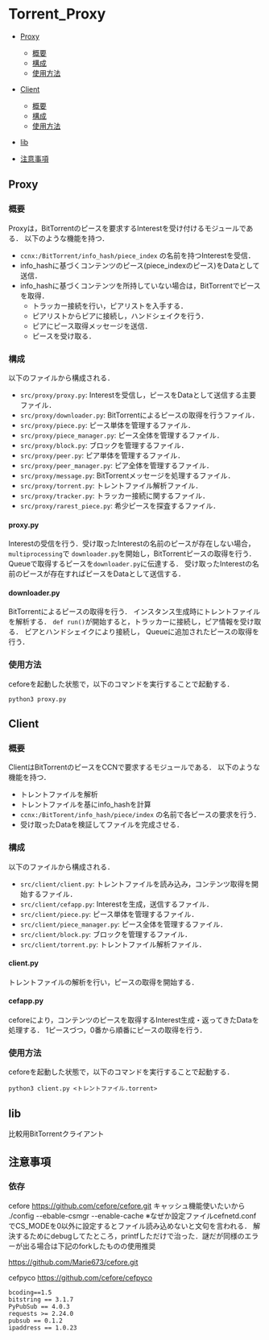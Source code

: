 # Torrent_Proxy
- [Proxy](#Proxy)
    - [概要](#概要)
    - [構成](#構成)
    - [使用方法](#使用方法)

- [Client](#Client)
    - [概要](#概要1)
    - [構成](#構成1)
    - [使用方法](#使用方法1)

- [lib](#lib)
  
- [注意事項](#注意事項)

<a id="Proxy"></a>
## Proxy

### 概要
Proxyは，BitTorrentのピースを要求するInterestを受け付けるモジュールである．
以下のような機能を持つ．

* `ccnx:/BitTorrent/info_hash/piece_index` の名前を持つInterestを受信．
* info_hashに基づくコンテンツのピース(piece_indexのピース)をDataとして送信．
* info_hashに基づくコンテンツを所持していない場合は，BitTorrentでピースを取得．
  * トラッカー接続を行い，ピアリストを入手する．
  * ピアリストからピアに接続し，ハンドシェイクを行う．
  * ピアにピース取得メッセージを送信．
  * ピースを受け取る．
  
### 構成
以下のファイルから構成される．

* `src/proxy/proxy.py`: Interestを受信し，ピースをDataとして送信する主要ファイル．
* `src/proxy/downloader.py`: BitTorrentによるピースの取得を行うファイル．
* `src/proxy/piece.py`: ピース単体を管理するファイル．
* `src/proxy/piece_manager.py`: ピース全体を管理するファイル．
* `src/proxy/block.py`: ブロックを管理するファイル．
* `src/proxy/peer.py`: ピア単体を管理するファイル．
* `src/proxy/peer_manager.py`: ピア全体を管理するファイル．
* `src/proxy/message.py`: BitTorrentメッセージを処理するファイル．
* `src/proxy/torrent.py`: トレントファイル解析ファイル．
* `src/proxy/tracker.py`: トラッカー接続に関するファイル．
* `src/proxy/rarest_piece.py`: 希少ピースを探査するファイル．

#### proxy.py
Interestの受信を行う．受け取ったInterestの名前のピースが存在しない場合，`multiprocessing`で
`downloader.py`を開始し，BitTorrentピースの取得を行う．Queueで取得するピースを`downloader.py`に伝達する．
受け取ったInterestの名前のピースが存在すればピースをDataとして送信する．

#### downloader.py
BitTorrentによるピースの取得を行う．
インスタンス生成時にトレントファイルを解析する．
`def run()`が開始すると，トラッカーに接続し，ピア情報を受け取る．
ピアとハンドシェイクにより接続し， Queueに追加されたピースの取得を行う．

### 使用方法
ceforeを起動した状態で，以下のコマンドを実行することで起動する．
```angular2html
python3 proxy.py
```


<a id="Client"></a>
## Client

<a id="概要1"></a>
### 概要
ClientはBitTorrentのピースをCCNで要求するモジュールである．
以下のような機能を持つ．

* トレントファイルを解析
* トレントファイルを基にinfo_hashを計算
* `ccnx:/BitTorent/info_hash/piece/index` の名前で各ピースの要求を行う．
* 受け取ったDataを検証してファイルを完成させる．

<a id="構成1"></a>
### 構成
以下のファイルから構成される．

* `src/client/client.py`: トレントファイルを読み込み，コンテンツ取得を開始するファイル．
* `src/client/cefapp.py`: Interestを生成，送信するファイル．
* `src/client/piece.py`: ピース単体を管理するファイル．
* `src/client/piece_manager.py`: ピース全体を管理するファイル．
* `src/client/block.py`: ブロックを管理するファイル．
* `src/client/torrent.py`: トレントファイル解析ファイル．

#### client.py
トレントファイルの解析を行い，ピースの取得を開始する．

#### cefapp.py
ceforeにより，コンテンツのピースを取得するInterest生成・返ってきたDataを処理する．
1ピースづつ，0番から順番にピースの取得を行う．

<a id="使用方法1"></a>
### 使用方法
ceforeを起動した状態で，以下のコマンドを実行することで起動する．
```text
python3 client.py <トレントファイル.torrent>
```

<a id="lib"></a>
## lib
比較用BitTorrentクライアント


<a id="注意事項"></a>
## 注意事項
### 依存

cefore https://github.com/cefore/cefore.git 
キャッシュ機能使いたいから ./config --ebable-csmgr --enable-cache
※なぜか設定ファイルcefnetd.confでCS_MODEを0以外に設定するとファイル読み込めないと文句を言われる．
解決するためにdebugしてたところ，printfしただけで治った．謎だが同様のエラーが出る場合は下記のforkしたものの使用推奨

https://github.com/Marie673/cefore.git


cefpyco https://github.com/cefore/cefpyco
```text
bcoding==1.5
bitstring == 3.1.7
PyPubSub == 4.0.3
requests >= 2.24.0
pubsub == 0.1.2
ipaddress == 1.0.23
```
